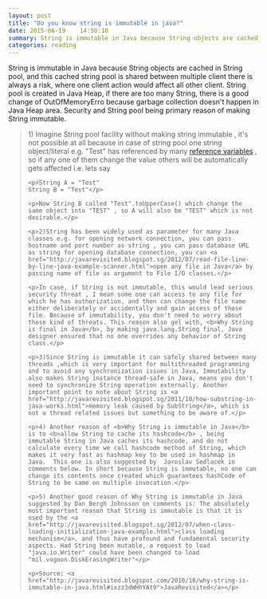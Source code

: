 ```yaml
---
layout: post
title: "Do you know string is immutable in java?"
date: 2015-06-19	14:50:10
summary: String is immutable in Java because String objects are cached in String pool, and this cached string pool is shared between multiple client there is always a risk, where one client action would affect all other client.
categories: reading
---
```


<p>String is immutable in Java because String objects are cached in String pool, and this cached string pool is shared between multiple client there is always a risk, where one client action would affect all other client. String pool is created in Java Heap, if there are too many String, there is a good change of OutOfMemoryErro because garbage collection doesn't happen in Java Heap area. Security and String pool being primary reason of making String immutable.</P>

<blockquote>
	<p>1) Imagine String pool facility without making string immutable , it's not possible at all because in case of string pool one string object/literal e.g. "Test" has referenced by many <a href="http://javarevisited.blogspot.sg/2012/02/difference-between-instance-class-and.html">reference variables</a> , so if any one of them change the value others will be automatically gets affected i.e. lets say</p>

	<p>String A = "Test"
	String B = "Test"</p>

	<p>Now String B called "Test".toUpperCase() which change the same object into "TEST" , so A will also be "TEST" which is not desirable.</p>

	<p>2)String has been widely used as parameter for many Java classes e.g. for opening network connection, you can pass hostname and port number as string , you can pass database URL as string for opening database connection, you can <a href="http://javarevisited.blogspot.sg/2012/07/read-file-line-by-line-java-example-scanner.html">open any file in Java</a> by passing name of file as argument to File I/O classes.</p>

	<p>In case, if String is not immutable, this would lead serious security threat , I mean some one can access to any file for which he has authorization, and then can change the file name either deliberately or accidentally and gain access of those file. Because of immutability, you don't need to worry about those kind of threats. This reason also gel with, <b>Why String is final in Java</b>, by making java.lang.String final, Java designer ensured that no one overrides any behavior of String class.</p>

	<p>3)Since String is immutable it can safely shared between many threads ,which is very important for multithreaded programming and to avoid any synchronization issues in Java, Immutability also makes String instance thread-safe in Java, means you don't need to synchronize String operation externally. Another important point to note about String is <a href="http://javarevisited.blogspot.sg/2011/10/how-substring-in-java-works.html">memory leak caused by SubString</a>, which is not a thread related issues but something to be aware of.</p>

	<p>4) Another reason of <b>Why String is immutable in Java</b> is to <b>allow String to cache its hashcode</b> , being immutable String in Java caches its hashcode, and do not calculate every time we call hashcode method of String, which makes it very fast as hashmap key to be used in hashmap in Java.  This one is also suggested by  Jaroslav Sedlacek in comments below. In short because String is immutable, no one can change its contents once created which guarantees hashCode of String to be same on multiple invocation.</p>

	<p>5) Another good reason of Why String is immutable in Java suggested by Dan Bergh Johnsson on comments is: The absolutely most important reason that String is immutable is that it is used by the <a href="http://javarevisited.blogspot.sg/2012/07/when-class-loading-initialization-java-example.html">class loading mechanism</a>, and thus have profound and fundamental security aspects. Had String been mutable, a request to load "java.io.Writer" could have been changed to load "mil.vogoon.DiskErasingWriter"</p>

	<p>Source: <a href="http://javarevisited.blogspot.com/2010/10/why-string-is-immutable-in-java.html#ixzz3dWHhYAt9">JavaRevisited</a></p>
</blockquote>